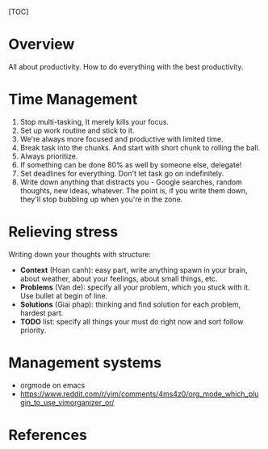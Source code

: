 [TOC]

# Overview

All about productivity. How to do everything with the best productivity.

# Time Management

1. Stop multi-tasking, It merely kills your focus.
2. Set up work routine and stick to it.
3. We're  always more focused and productive with limited time.
4. Break task into the chunks. And start with short chunk to rolling the
   ball.
5. Always prioritize.
6. If something can be done 80% as well by someone else, delegate!
7. Set deadlines for everything. Don't let task go on indefinitely.
8. Write down anything that distracts you - Google searches, random
   thoughts, new ideas, whatever. The point is, if you write them down,
   they'll stop bubbling up when you're in the zone.

# Relieving stress

Writing down your thoughts with structure:
- **Context** (Hoan canh): easy part, write anything spawn in your
  brain, about weather, about your feelings, about small things, etc.
- **Problems** (Van de): specify all your problem, which you stuck with
  it. Use bullet at begin of line.
- **Solutions** (Giai phap): thinking and find solution for each
  problem, hardest part.
- **TODO** list: specify all things your must do right now and sort
  follow priority.

# Management systems

- orgmode on emacs
- https://www.reddit.com/r/vim/comments/4ms4z0/org_mode_which_plugin_to_use_vimorganizer_or/

# References

[store-personal-records]: https://www.google.com/#q=how%20to%20store%20all%20the%20personal%20records%20efficient
[efficient-people-do]: https://www.inc.com/kevin-daum/8-things-really-efficient-people-do.html "8 things really efficient people do"
[keeping-your-files]: http://www.hongkiat.com/blog/5-effective-ways-to-keep-your-files-under-control/ "5 effective ways to keep your files under control"
[financial-file-digitally]: http://www.bankrate.com/finance/personal-finance/storing-financial-files-digitally-1.aspx
[personel-files]: http://www.hrdirect.com/hr-101/clear-the-clutter-with-organized-efficient-recordkeeping
[financial-records]: http://www.dummies.com/personal-finance/personal-finance-taxes/how-to-organize-your-financial-records/
[piles-of-papers]: http://lifehacker.com/5843845/how-do-i-organize-my-piles-of-paper-into-something-manageable
